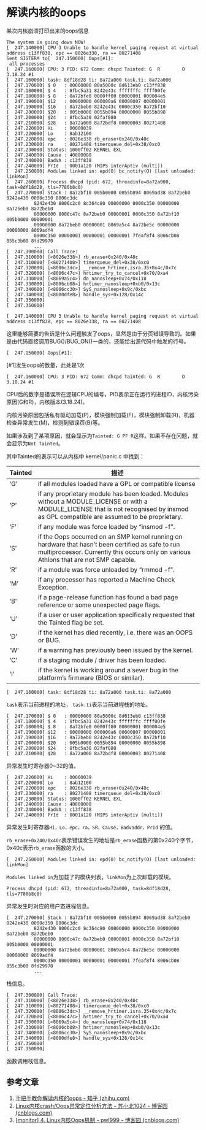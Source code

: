 # 解读内核的oops



某次内核崩溃打印出来的oops信息

```shell
The system is going down NOW!
[  247.140000] CPU 3 Unable to handle kernel paging request at virtual address c13ff838, epc == 8026e338, ra == 80271408
Sent SIGTERM to[  247.150000] Oops[#1]:
 all processes
[  247.160000] CPU: 3 PID: 672 Comm: dhcpd Tainted: G  R        O   3.18.24 #1
[  247.160000] task: 8df18d28 ti: 8a72a000 task.ti: 8a72a000
[  247.170000] $ 0   : 00000000 80a5000c 8d613eb0 c13ff838
[  247.180000] $ 4   : 8fbc5a31 8242e43c fffffffc ffff00fe
[  247.180000] $ 8   : 8a72bfe0 0000ff00 00000001 000004e5
[  247.190000] $12   : 00000000 000000a6 00000007 00000001
[  247.190000] $16   : 8a72beb0 8242e43c 0000c350 8a72bf10
[  247.200000] $20   : 005b0000 0055b894 00000000 0055b898
[  247.200000] $24   : 8fbc5a30 02faf080
[  247.210000] $28   : 8a72a000 8a72bdf8 00000003 80271408
[  247.220000] Hi    : 00000039
[  247.220000] Lo    : 8ab12100
[  247.220000] epc   : 8026e338 rb_erase+0x240/0x40c
[  247.230000] ra    : 80271408 timerqueue_del+0x38/0xc0
[  247.230000] Status: 1000ff02 KERNEL EXL
[  247.240000] Cause : 40800008
[  247.240000] BadVA : c13ff838
[  247.240000] PrId  : 0001a120 (MIPS interAptiv (multi))
[  247.250000] Modules linked in: epd(O) bc_notify(O) [last unloaded: linkMon]
[  247.260000] Process dhcpd (pid: 672, threadinfo=8a72a000, task=8df18d28, tls=7780b8c0)
[  247.270000] Stack : 8a72bf10 005b0000 0055b894 8069ad38 8a72beb0 8242e430 0000c350 8006c3dc
          8242e430 8006c2c0 8c364c80 00000000 0000c350 00000000 8a72beb0 8a72beb0
          00000000 8006c47c 8a72beb0 00000001 0000c350 8a72bf10 005b0000 00000001
          00000000 8a72beb0 00000001 8069a5c4 8a72be5c 00000000 00000000 8069adf4
          0000c350 00000001 00000001 00000001 7feaf8f4 8006cb08 855c3b00 8fd29970
          ...
[  247.300000] Call Trace:
[  247.310000] [<8026e338>] rb_erase+0x240/0x40c
[  247.310000] [<80271408>] timerqueue_del+0x38/0xc0
[  247.320000] [<8006c3dc>] __remove_hrtimer.isra.35+0x4c/0x7c
[  247.320000] [<8006c47c>] hrtimer_try_to_cancel+0x70/0xa4
[  247.330000] [<8069a5c4>] do_nanosleep+0x74/0x118
[  247.330000] [<8006cb08>] hrtimer_nanosleep+0xb0/0x13c
[  247.340000] [<8006cc30>] SyS_nanosleep+0x9c/0xbc
[  247.340000] [<8000dfe8>] handle_sys+0x128/0x14c
[  247.350000]
[  247.350000]
```



```shell
[  247.140000] CPU 3 Unable to handle kernel paging request at virtual address c13ff838, epc == 8026e338, ra == 80271408
```

这里能够简要的告诉是什么问题触发了oops，显然是由于分页错误导致的。如果是由代码直接调用BUG()/BUG_ON()一类的，还能给出源代码中触发的行号。



```shell
[  247.150000] Oops[#1]:
```

[#1]发生oops的数量，此处是1次



```shell
[  247.160000] CPU: 3 PID: 672 Comm: dhcpd Tainted: G  R        O   3.18.24 #1
```

CPU后的数字是错误所在逻辑CPU的编号，PID表示正在运行的进程ID，内核污染原因(G和R)，内核版本(3.18.24)。

内核污染原因包括私有驱动加载(P)，模块强制加载(F)，模块强制卸载(R)，机器检查异常发生(M)，检测到错误页(B)等。

如果涉及到了某项原因，就会显示为`Tainted: G PF R`这样。如果不存在问题，就会显示为`Not Tainted`。

其中Tainted的表示可以从内核中 kernel/panic.c 中找到：

| Tainted | 描述                                                         |
| ------- | ------------------------------------------------------------ |
| ‘G’     | if all modules loaded have a GPL or compatible license       |
| ‘P’     | if any proprietary module has been loaded. Modules without a MODULE_LICENSE or with a MODULE_LICENSE that is not recognised by insmod as GPL compatible are assumed to be proprietary. |
| ‘F’     | if any module was force loaded by “insmod -f”.               |
| ‘S’     | if the Oops occurred on an SMP kernel running on hardware that hasn’t been certified as safe to run multiprocessor. Currently this occurs only on various Athlons that are not SMP capable. |
| ‘R’     | if a module was force unloaded by “rmmod -f”.                |
| ‘M’     | if any processor has reported a Machine Check Exception.     |
| ‘B’     | if a page-release function has found a bad page reference or some unexpected page flags. |
| ‘U’     | if a user or user application specifically requested that the Tainted flag be set. |
| ‘D’     | if the kernel has died recently, i.e. there was an OOPS or BUG. |
| ‘W’     | if a warning has previously been issued by the kernel.       |
| ‘C’     | if a staging module / driver has been loaded.                |
| ‘I’     | if the kernel is working around a sever bug in the platform’s firmware (BIOS or similar). |



```shell
[  247.160000] task: 8df18d28 ti: 8a72a000 task.ti: 8a72a000
```

`task`表示当前进程的地址， `task.ti`表示当前进程栈的地址。



```shell
[  247.170000] $ 0   : 00000000 80a5000c 8d613eb0 c13ff838
[  247.180000] $ 4   : 8fbc5a31 8242e43c fffffffc ffff00fe
[  247.180000] $ 8   : 8a72bfe0 0000ff00 00000001 000004e5
[  247.190000] $12   : 00000000 000000a6 00000007 00000001
[  247.190000] $16   : 8a72beb0 8242e43c 0000c350 8a72bf10
[  247.200000] $20   : 005b0000 0055b894 00000000 0055b898
[  247.200000] $24   : 8fbc5a30 02faf080
[  247.210000] $28   : 8a72a000 8a72bdf8 00000003 80271408
```

异常发生时寄存器0~32的值。



```
[  247.220000] Hi    : 00000039
[  247.220000] Lo    : 8ab12100
[  247.220000] epc   : 8026e338 rb_erase+0x240/0x40c
[  247.230000] ra    : 80271408 timerqueue_del+0x38/0xc0
[  247.230000] Status: 1000ff02 KERNEL EXL
[  247.240000] Cause : 40800008
[  247.240000] BadVA : c13ff838
[  247.240000] PrId  : 0001a120 (MIPS interAptiv (multi))
```

异常发生时寄存器`Hi，Lo，epc，ra，SR，Cause，Badvaddr，PrId` 的值。

`rb_erase+0x240/0x40c`表示错误发生的地址是`rb_erase`函数的第0x240个字节，0x40c表示`rb_erase`函数的大小。



```shell
[  247.250000] Modules linked in: epd(O) bc_notify(O) [last unloaded: linkMon]
```

`Modules linked in`为加载了的模块列表，`linkMon`为上次卸载的模块。



```
Process dhcpd (pid: 672, threadinfo=8a72a000, task=8df18d28, tls=7780b8c0)
```

异常发生时对应的用户态进程信息。



```shell
[  247.270000] Stack : 8a72bf10 005b0000 0055b894 8069ad38 8a72beb0 8242e430 0000c350 8006c3dc
          8242e430 8006c2c0 8c364c80 00000000 0000c350 00000000 8a72beb0 8a72beb0
          00000000 8006c47c 8a72beb0 00000001 0000c350 8a72bf10 005b0000 00000001
          00000000 8a72beb0 00000001 8069a5c4 8a72be5c 00000000 00000000 8069adf4
          0000c350 00000001 00000001 00000001 7feaf8f4 8006cb08 855c3b00 8fd29970
          ...
```

栈信息。



```shell
[  247.300000] Call Trace:
[  247.310000] [<8026e338>] rb_erase+0x240/0x40c
[  247.310000] [<80271408>] timerqueue_del+0x38/0xc0
[  247.320000] [<8006c3dc>] __remove_hrtimer.isra.35+0x4c/0x7c
[  247.320000] [<8006c47c>] hrtimer_try_to_cancel+0x70/0xa4
[  247.330000] [<8069a5c4>] do_nanosleep+0x74/0x118
[  247.330000] [<8006cb08>] hrtimer_nanosleep+0xb0/0x13c
[  247.340000] [<8006cc30>] SyS_nanosleep+0x9c/0xbc
[  247.340000] [<8000dfe8>] handle_sys+0x128/0x14c
[  247.350000]
[  247.350000]
```

函数调用栈信息。



## 参考文章

1. [手把手教你解读内核的oops - 知乎 (zhihu.com)](https://zhuanlan.zhihu.com/p/575679671)
2. [Linux内核crash/Oops异常定位分析方法 - 苏小北1024 - 博客园 (cnblogs.com)](https://www.cnblogs.com/muahao/p/7452737.html)
3. [[monitor\] 4. Linux内核Oops机制 - pwl999 - 博客园 (cnblogs.com)](https://www.cnblogs.com/pwl999/p/15535061.html)

